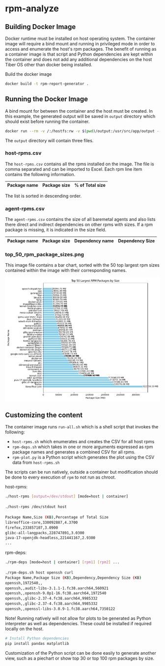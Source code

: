 # rpm-analyze

## Building Docker Image

Docker runtime must be installed on host operating system. The container image will require a bind mount and running in privileged mode in order to access and enumerate the host's rpm packages. The benefit of running as a container image is that script and Python dependencies are kept within the container and does not add any additional dependencies on the host Tiber OS other than docker being installed.

Build the docker image

```bash
docker build -t rpm-report-generator .
```

## Running the Docker Image

A bind mount for between the container and the host must be created. In this example, the generated output will be saved in `output` directory which should exist before running the container.

```bash
docker run --rm -v /:/hostfs:rw -v $(pwd)/output:/usr/src/app/output --privileged rpm-report-generator
```

The `output` directory will contain three files.

### host-rpms.csv

The `host-rpms.csv` contains all the rpms installed on the image. The file is comma separated and can be imported to Excel. Each rpm line item contains the following information.

| Package name | Package size | % of Total size |
|--------------| -------------| ----------------|

The list is sorted in descending order.

### agent-rpms.csv

The `agent-rpms.csv` contains the size of all baremetal agents and also lists there direct and indirect dependencies on other rpms with sizes. If a rpm package is missing, it is indicated in the size field.

| Package name | Package size | Dependency name | Dependency Size |
|--------------|--------------|-----------------|----------------|

### top_50_rpm_package_sizes.png

This image file contains a bar chart, sorted with the 50 top largest rpm sizes contained within the image with their corresponding names.

![top 50 rpms](/static/top_50_rpm_package_sizes_bar_chart_mb.png)

## Customizing the content

The container image runs `run-all.sh` which is a shell script that invokes the following:

- `host-rpms.sh` which enumerates and creates the CSV for all host rpms
- `rpm-deps.sh` which takes in one or more arguments expressed as rpm package names and generates a combined CSV for all rpms.
- `rpm-plot.py` is a Python script which generates the plot using the CSV data from `host-rpms.sh`

The scripts can be run natively, outside a container but modification should be done to every execution of `rpm` to not run as chroot. 

host-rpms:

```bash
./host-rpms [output=/dev/stdout] [mode=host | container]

./host-rpms /dev/stdout host

Package Name,Size (KB),Percentage of Total Size
libreoffice-core,330092887,4.3700
firefox,233857107,3.0900
glibc-all-langpacks,228747891,3.0300
java-17-openjdk-headless,221441167,2.9300
...
```

rpm-deps:

```bash
./rpm-deps [mode=host | container] [rpm1] [rpm2] ...

./rpm-deps.sh host openssh curl
Package Name,Package Size (KB),Dependency,Dependency Size (KB)
openssh,1972540,,
openssh,,audit-libs-3.1.1-1.fc38.aarch64,560921
openssh,,openssh-9.0p1-16.fc38.aarch64,1972540
openssh,,glibc-2.37-4.fc38.aarch64,9985332
openssh,,glibc-2.37-4.fc38.aarch64,9985332
openssh,,openssl-libs-3.0.9-1.fc38.aarch64,7350122

```

Note! Running natively will not allow for plots to be generated as Python interpreter as well as dependencies. These could be installed if required locally on the host.

```bash
# Install Python dependencies
pip install pandas matplotlib
```

Customization of the Python script can be done easily to generate another view, such as a piechart or show top 30 or top 100 rpm packages by size.
